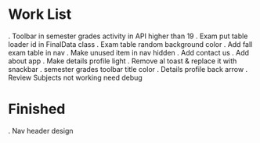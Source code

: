 # Work List #

. Toolbar in semester grades activity in API higher than 19
. Exam put table loader id in FinalData class
. Exam table random background color 
. Add fall exam table in nav
. Make unused item in nav hidden
. Add contact us
. Add about app
. Make details profile light
. Remove al toast & replace it with snackbar
. semester grades toolbar title color
. Details profile back arrow
. Review Subjects not working need debug

# Finished #

. Nav header design